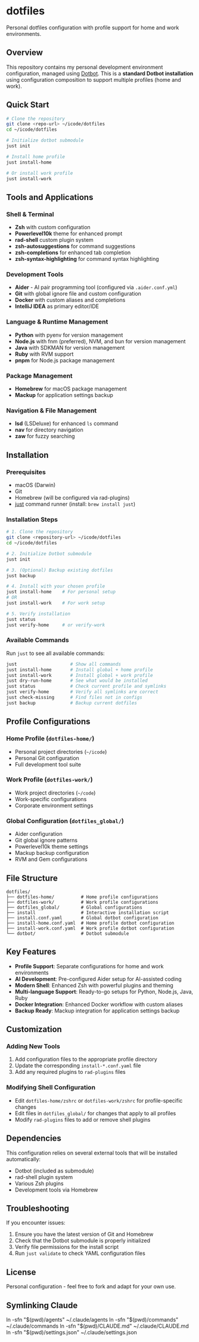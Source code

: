 # dotfiles

Personal dotfiles configuration with profile support for home and work environments.

## Overview

This repository contains my personal development environment configuration, managed using [Dotbot](https://github.com/anishathalye/dotbot). This is a **standard Dotbot installation** using configuration composition to support multiple profiles (home and work).

## Quick Start

```bash
# Clone the repository
git clone <repo-url> ~/icode/dotfiles
cd ~/icode/dotfiles

# Initialize dotbot submodule
just init

# Install home profile
just install-home

# Or install work profile
just install-work
```

## Tools and Applications

### Shell & Terminal
- **Zsh** with custom configuration
- **Powerlevel10k** theme for enhanced prompt
- **rad-shell** custom plugin system
- **zsh-autosuggestions** for command suggestions
- **zsh-completions** for enhanced tab completion
- **zsh-syntax-highlighting** for command syntax highlighting

### Development Tools
- **Aider** - AI pair programming tool (configured via `.aider.conf.yml`)
- **Git** with global ignore file and custom configuration
- **Docker** with custom aliases and completions
- **IntelliJ IDEA** as primary editor/IDE

### Language & Runtime Management
- **Python** with pyenv for version management
- **Node.js** with fnm (preferred), NVM, and bun for version management
- **Java** with SDKMAN for version management
- **Ruby** with RVM support
- **pnpm** for Node.js package management

### Package Management
- **Homebrew** for macOS package management
- **Mackup** for application settings backup

### Navigation & File Management
- **lsd** (LSDeluxe) for enhanced `ls` command
- **nav** for directory navigation
- **zaw** for fuzzy searching

## Installation

### Prerequisites
- macOS (Darwin)
- Git
- Homebrew (will be configured via rad-plugins)
- [just](https://github.com/casey/just) command runner (install: `brew install just`)

### Installation Steps

```bash
# 1. Clone the repository
git clone <repository-url> ~/icode/dotfiles
cd ~/icode/dotfiles

# 2. Initialize Dotbot submodule
just init

# 3. (Optional) Backup existing dotfiles
just backup

# 4. Install with your chosen profile
just install-home    # For personal setup
# OR
just install-work    # For work setup

# 5. Verify installation
just status
just verify-home     # or verify-work
```

### Available Commands

Run `just` to see all available commands:

```bash
just                    # Show all commands
just install-home       # Install global + home profile
just install-work       # Install global + work profile
just dry-run-home       # See what would be installed
just status             # Check current profile and symlinks
just verify-home        # Verify all symlinks are correct
just check-missing      # Find files not in configs
just backup             # Backup current dotfiles
```

## Profile Configurations

### Home Profile (`dotfiles-home/`)
- Personal project directories (`~/icode`)
- Personal Git configuration
- Full development tool suite

### Work Profile (`dotfiles-work/`)
- Work project directories (`~/code`)
- Work-specific configurations
- Corporate environment settings

### Global Configuration (`dotfiles_global/`)
- Aider configuration
- Git global ignore patterns
- Powerlevel10k theme settings
- Mackup backup configuration
- RVM and Gem configurations

## File Structure

```
dotfiles/
├── dotfiles-home/          # Home profile configurations
├── dotfiles-work/          # Work profile configurations
├── dotfiles_global/        # Global configurations
├── install                 # Interactive installation script
├── install.conf.yaml       # Global dotbot configuration
├── install-home.conf.yaml  # Home profile dotbot configuration
├── install-work.conf.yaml  # Work profile dotbot configuration
└── dotbot/                 # Dotbot submodule
```

## Key Features

- **Profile Support**: Separate configurations for home and work environments
- **AI Development**: Pre-configured Aider setup for AI-assisted coding
- **Modern Shell**: Enhanced Zsh with powerful plugins and theming
- **Multi-language Support**: Ready-to-go setups for Python, Node.js, Java, Ruby
- **Docker Integration**: Enhanced Docker workflow with custom aliases
- **Backup Ready**: Mackup integration for application settings backup

## Customization

### Adding New Tools
1. Add configuration files to the appropriate profile directory
2. Update the corresponding `install-*.conf.yaml` file
3. Add any required plugins to `rad-plugins` files

### Modifying Shell Configuration
- Edit `dotfiles-home/zshrc` or `dotfiles-work/zshrc` for profile-specific changes
- Edit files in `dotfiles_global/` for changes that apply to all profiles
- Modify `rad-plugins` files to add or remove shell plugins

## Dependencies

This configuration relies on several external tools that will be installed automatically:
- Dotbot (included as submodule)
- rad-shell plugin system
- Various Zsh plugins
- Development tools via Homebrew

## Troubleshooting

If you encounter issues:

1. Ensure you have the latest version of Git and Homebrew
2. Check that the Dotbot submodule is properly initialized
3. Verify file permissions for the install script
4. Run `just validate` to check YAML configuration files

## License

Personal configuration - feel free to fork and adapt for your own use.

## Symlinking Claude

ln -sfn "$(pwd)/agents" ~/.claude/agents
ln -sfn "$(pwd)/commands" ~/.claude/commands
ln -sfn "$(pwd)/CLAUDE.md" ~/.claude/CLAUDE.md
ln -sfn "$(pwd)/settings.json" ~/.claude/settings.json
